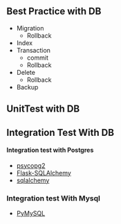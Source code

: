## Best Practice with DB

- Migration
  - Rollback
- Index
- Transaction
  - commit
  - Rollback
- Delete
  - Rollback
- Backup


## UnitTest with DB


## Integration Test With DB

#### Integration test with Postgres
- [psycopg2](https://github.com/psycopg/psycopg2)
- [Flask-SQLAlchemy](http://flask-sqlalchemy.pocoo.org/2.3/)
- [sqlalchemy](https://github.com/zzzeek/sqlalchemy)

### Integration test With Mysql
- [PyMySQL](https://github.com/PyMySQL/PyMySQL)
